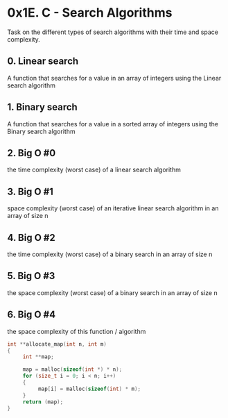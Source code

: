 # 0x1E. C - Search Algorithms

Task on the different types of search algorithms with their time and space complexity. 

## 0. Linear search
 A function that searches for a value in an array of integers using the Linear search algorithm

 ## 1. Binary search
A function that searches for a value in a sorted array of integers using the Binary search algorithm

##  2. Big O #0
the time complexity (worst case) of a linear search algorithm 

## 3. Big O #1
space complexity (worst case) of an iterative linear search algorithm in an array of size n

## 4. Big O #2
the time complexity (worst case) of a binary search in an array of size n

## 5. Big O #3
the space complexity (worst case) of a binary search in an array of size n

## 6. Big O #4
the space complexity of this function / algorithm

```C
int **allocate_map(int n, int m)
{
     int **map;

     map = malloc(sizeof(int *) * n);
     for (size_t i = 0; i < n; i++)
     {
          map[i] = malloc(sizeof(int) * m);
     }
     return (map);
}
```